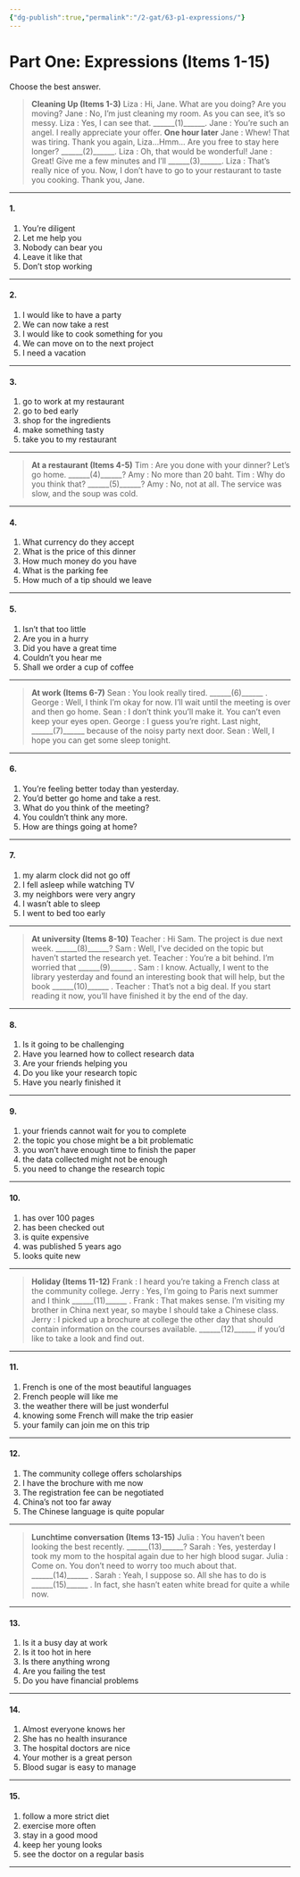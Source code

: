 ```yaml
---
{"dg-publish":true,"permalink":"/2-gat/63-p1-expressions/"}
---
```


# Part One: Expressions (Items 1-15)
Choose the best answer.

> **Cleaning Up (Items 1-3)**
> Liza : Hi, Jane. What are you doing? Are you moving?
> Jane : No, I’m just cleaning my room. As you can see, it’s so messy.
> Liza : Yes, I can see that. \_\_\_\_\_\_(1)\_\_\_\_\_\_.
> Jane : You’re such an angel. I really appreciate your offer.
> **One hour later**
> Jane : Whew! That was tiring. Thank you again, Liza...Hmm... Are you free to stay here longer? \_\_\_\_\_\_(2)\_\_\_\_\_\_.
> Liza : Oh, that would be wonderful!
> Jane : Great! Give me a few minutes and I’ll \_\_\_\_\_\_(3)\_\_\_\_\_\_.
> Liza : That’s really nice of you. Now, I don’t have to go to your restaurant to taste you cooking. Thank you, Jane.

---
#### 1. 
1. You’re diligent
2. Let me help you
3. Nobody can bear you
4. Leave it like that
5. Don’t stop working

---
#### 2.
1. I would like to have a party
2. We can now take a rest
3. I would like to cook something for you
4. We can move on to the next project
5. I need a vacation

---
#### 3.
1. go to work at my restaurant
2. go to bed early
3. shop for the ingredients
4. make something tasty
5. take you to my restaurant

---
> **At a restaurant (Items 4-5)**
> Tim : Are you done with your dinner? Let’s go home. \_\_\_\_\_\_(4)\_\_\_\_\_\_?
> Amy : No more than 20 baht.
> Tim : Why do you think that? \_\_\_\_\_\_(5)\_\_\_\_\_\_?
> Amy : No, not at all. The service was slow, and the soup was cold.

---
#### 4.
1. What currency do they accept
2. What is the price of this dinner
3. How much money do you have
4. What is the parking fee
5. How much of a tip should we leave

---
#### 5.
1. Isn’t that too little
2. Are you in a hurry
3. Did you have a great time
4. Couldn’t you hear me
5. Shall we order a cup of coffee

---
> **At work (Items 6-7)**
> Sean : You look really tired. \_\_\_\_\_\_(6)\_\_\_\_\_\_ .
> George : Well, I think I’m okay for now. I’ll wait until the meeting is over and then go home.
> Sean : I don’t think you’ll make it. You can’t even keep your eyes open.
> George : I guess you’re right. Last night, \_\_\_\_\_\_(7)\_\_\_\_\_\_ because of the noisy party next door.
> Sean : Well, I hope you can get some sleep tonight.

---
#### 6.
1. You’re feeling better today than yesterday.
2. You’d better go home and take a rest.
3. What do you think of the meeting?
4. You couldn’t think any more.
5. How are things going at home?

---
#### 7.
1. my alarm clock did not go off
2. I fell asleep while watching TV
3. my neighbors were very angry
4. I wasn’t able to sleep
5. I went to bed too early

---
> **At university (Items 8-10)**
> Teacher : Hi Sam. The project is due next week. \_\_\_\_\_\_(8)\_\_\_\_\_\_?
> Sam : Well, I’ve decided on the topic but haven’t started the research yet.
> Teacher : You’re a bit behind. I’m worried that \_\_\_\_\_\_(9)\_\_\_\_\_\_ .
> Sam : I know. Actually, I went to the library yesterday and found an interesting book that will help, but the book \_\_\_\_\_\_(10)\_\_\_\_\_\_ .
> Teacher : That’s not a big deal. If you start reading it now, you’ll have finished it by the end of the day.

---
#### 8.
1. Is it going to be challenging
2. Have you learned how to collect research data
3. Are your friends helping you
4. Do you like your research topic
5. Have you nearly finished it

---
#### 9.
1. your friends cannot wait for you to complete
2. the topic you chose might be a bit problematic
3. you won’t have enough time to finish the paper
4. the data collected might not be enough
5. you need to change the research topic

---
#### 10.
1. has over 100 pages
2. has been checked out
3. is quite expensive
4. was published 5 years ago
5. looks quite new

---
> **Holiday (Items 11-12)**
> Frank : I heard you’re taking a French class at the community college.
> Jerry : Yes, I’m going to Paris next summer and I think \_\_\_\_\_\_(11)\_\_\_\_\_\_ .
> Frank : That makes sense. I’m visiting my brother in China next year, so maybe I should take a Chinese class.
> Jerry : I picked up a brochure at college the other day that should contain information on the courses available. \_\_\_\_\_\_(12)\_\_\_\_\_\_ if you’d like to take a look and find out.

---
#### 11.
1. French is one of the most beautiful languages
2. French people will like me
3. the weather there will be just wonderful
4. knowing some French will make the trip easier
5. your family can join me on this trip

---
#### 12.
1. The community college offers scholarships
2. I have the brochure with me now
3. The registration fee can be negotiated
4. China’s not too far away
5. The Chinese language is quite popular

---
> **Lunchtime conversation (Items 13-15)**
> Julia : You haven’t been looking the best recently. \_\_\_\_\_\_(13)\_\_\_\_\_\_?
> Sarah : Yes, yesterday I took my mom to the hospital again due to her high blood sugar.
> Julia : Come on. You don’t need to worry too much about that. \_\_\_\_\_\_(14)\_\_\_\_\_\_ .
> Sarah : Yeah, I suppose so. All she has to do is \_\_\_\_\_\_(15)\_\_\_\_\_\_ . In fact, she hasn’t eaten white bread for quite a while now.

---
#### 13.
1. Is it a busy day at work
2. Is it too hot in here
3. Is there anything wrong
4. Are you failing the test
5. Do you have financial problems

---
#### 14.
1. Almost everyone knows her
2. She has no health insurance
3. The hospital doctors are nice
4. Your mother is a great person
5. Blood sugar is easy to manage

---
#### 15.
1. follow a more strict diet
2. exercise more often
3. stay in a good mood
4. keep her young looks
5. see the doctor on a regular basis

---

